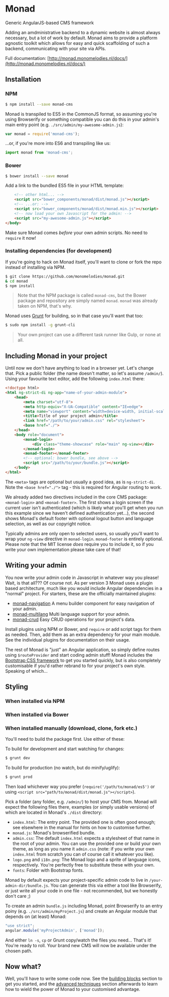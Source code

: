 # Monad

Generic AngularJS-based CMS framework

Adding an amdministrative backend to a dynamic website is almost always
necessary, but a lot of work by default. Monad aims to provide a platform
agnostic toolkit which allows for easy and quick scaffolding of such a
backend, communicating with your site via APIs.

Full documentation: [http://monad.monomelodies.nl/docs/](http://monad.monomelodies.nl/docs/)

## Installation

### NPM
```bash
$ npm install --save monad-cms
```

Monad is transpiled to ES5 in the CommonJS format, so assuming you're using
Browserify or something compatible you can do this in your admin's main entry
point (e.g. `./src/admin/my-awesome-admin.js`):

```js
var monad = require('monad-cms');
```

...or, if you're more into ES6 and transpiling like us:

```js
import monad from 'monad-cms';
```

### Bower
```bash
$ bower install --save monad
```

Add a link to the bundled ES5 file in your HTML template:

```html
    <!-- other html... -->
    <script src="bower_components/monad/dist/monad.js"></script>
    <!-- ...or: -->
    <script src="bower_components/monad/dist/monad.min.js"></script>
    <!-- now load your own Javascript for the admin: -->
    <script src="my-awesome-admin.js"></script>
</body>
```

Make sure Monad comes _before_ your own admin scripts. No need to `require` it
now!

### Installing dependencies (for development)
If you're going to hack on Monad itself, you'll want to clone or fork the repo
instead of installing via NPM.

```bash
$ git clone https://github.com/monomelodies/monad.git
& cd monad
$ npm install
```

> Note that the NPM package is called `monad-cms`, but the Bower package and
> repository are simply named `monad`. `monad` was already taken on NPM, that's
> why.

Monad uses [Grunt](http://gruntjs.com/) for building, so in that case you'll
want that too:

```bash
$ sudo npm install -g grunt-cli
```

> Your own project can use a different task runner like Gulp, or none at all.

## Including Monad in your project
Until now we don't have anything to load in a browser yet. Let's change that.
Pick a public folder (the name doesn't matter, so let's assume `/admin/`).
Using your favourite text editor, add the following `index.html` there:

```html
<!doctype html>
<html ng-strict-di ng-app="name-of-your-admin-module">
    <head>
        <meta charset="utf-8">
        <meta http-equiv="X-UA-Compatible" content="IE=edge">
        <meta name="viewport" content="width=device-width, initial-scale=1">
        <title>Title of your project admin</title>
        <link href="/path/to/your/admin.css" rel="stylesheet">
        <base href="./">
    </head>
    <body role="document">
        <monad-login>
            <div class="theme-showcase" role="main" ng-view></div>
        </monad-login>
        <monad-footer></monad-footer>
        <!-- optional: bower bundle, see above -->
        <script src="/path/to/your/bundle.js"></script>
    </body>
</html>
```

The `<meta>` tags are optional but usually a good idea, as is `ng-strict-di`.
Note the `<base href="./">` tag - this is required for Angular routing to work.

We already added two directives included in the core CMS package:
`<monad-login>` and `<monad-footer>`. The first shows a login screen if the
current user isn't authenticated (which is likely what you'll get when you run
this example since we haven't defined authentication yet...), the second shows
Monad's default footer with optional logout button and language selection, as
well as our copyright notice.

Typically admins are only open to selected users, so usually you'll want to wrap
your `ng-view` directive in `monad-login`. `monad-footer` is entirely optional.
Please note that the MIT license _does_ require you to include it, so if you
write your own implementation please take care of that!

## Writing your admin
You now write your admin code in Javascript in whatever way you please! Wait, is
that all??? Of course not. As per version 3 Monad uses a plugin based
architecture, much like you would include Angular dependencies in a "normal"
project. For starters, these are the officially maintained plugins:

- [monad-navigation](https://github.com/monomelodies/monad-navigation) A menu
  builder component for easy navigation of your admin.
- [monad-multilang](https://github.com/monomelodies/monad-multilang) Multi
  language support for your admin.
- [monad-crud](https://github.com/monomelodies/monad-crud) Easy CRUD operations
  for your project's data.

Install plugins using NPM or Bower, and `require` or add script tags for them as
needed. Then, add them as an extra dependency for your main module. See the
individual plugins for documentation on their usage.

The rest of Monad is "just" an Angular application, so simply define routes
using `$routeProvider` and start coding admin stuff! Monad includes the
[Bootstrap CSS framework](https://getbootstrap.com) to get you started quickly,
but is also completely customisable if you'd rather rebrand to for your
project's own style. Speaking of which...

## Styling


### When installed via NPM

### When installed via Bower

### When installed manually (download, clone, fork etc.)
You'll need to build the package first. Use either of these:

To build for development and start watching for changes:
```sh
$ grunt dev
```

To build for production (no watch, but do minify/uglify):
```sh
$ grunt prod
```

Then load whichever way you prefer (`require('/path/to/monad/es5')` or using
`<script src="path/to/monad/dist/monad.js"></script>`).

Pick a folder (any folder, e.g. `/admin/`) to host your CMS from. Monad will
expect the following files there, examples (or simply usable versions) of which
are located in Monad's `./dist` directory:

- `index.html`: The entry point. The provided one is often good enough; see
  elsewhere in the manual for hints on how to customise further.
- `monad.js`: Monad's browserified bundle.
- `admin.css`: The default `index.html` expects a stylesheet of that name in the
  root of your admin. You can use the provided one or build your own theme, as
  long as you name it `admin.css` (note: if you write your own `index.html` from
  scratch you can of course call it whatever you like).
- `logo.png` and `i18n.png`: The Monad logo and a sprite of language icons,
  respectively. You're perfectly free to substitute these with your own.
- `fonts`: Folder with Bootstrap fonts.

Monad by default expects your project-specific admin code to live in
`/your-admin-dir/bundle.js`. You can generate this via either a tool like
Browserify, or just write all your code in one file - not recommended, but we
honestly don't care ;)

To create an admin `bundle.js` including Monad, point Browserify to an entry
poiny (e.g. `./src/admin/myProject.js`) and create an Angular module that
depends on (at least) Monad:

```javascript
"use strict";
angular.module('myProjectAdmin', ['monad']);
```

And either `ln -s`, `cp` or Grunt copy/watch the files you need... That's it!
You're ready to roll. Your brand new CMS will now be available under the chosen
path.

## Now what?
Well, you'll have to write some code now. See the [building
blocks](blocks/index.md) section to get you started, and the [advanced
techniques](advanced/home.md) section afterwards to learn how to wield the
power of Monad to your customised advantage.

